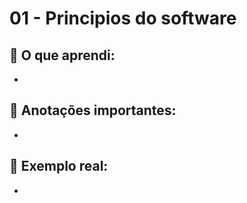 # 01 - Principios do software

## 🧠 O que aprendi:

- 

## 📝 Anotações importantes:

- 

## 💬 Exemplo real:

- 
